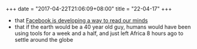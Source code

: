 +++
date = "2017-04-22T21:06:09+08:00"
title = "22-04-17"
+++

* that [Facebook is developing a way to read our minds](https://www.recode.net/2017/4/19/15361568/facebook-mark-zuckerberg-brain-mind-reader-regina-dugan-building-f8)
* that if the earth would be a 40 year old guy, humans would have been using tools for a week and a half, and just left Africa 8 hours ago to settle around the globe
